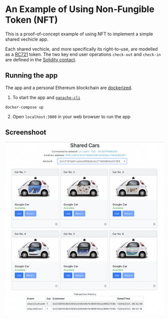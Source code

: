 # An Example of Using Non-Fungible Token (NFT)
This is a proof-of-concept example of using NFT to implement a simple shared vechicle app.  

Each shared vechicle, and more specifically its right-to-use, are modelled as a [RC721](https://docs.openzeppelin.com/contracts/3.x/erc721) token.  The two key end user operations `check-out` and `check-in` are defined in the [Solidity contact](contacts/SharedEv.sol).

## Running the app
The app and a personal Ethereum blockchain are [dockerized](docker-compose.yml).

1. To start the app and [`ganache-cli`](https://github.com/trufflesuite/ganache-cli)
```
docker-compose up
```
2. Open `localhost:3000` in your web browser to run the app

## Screenshoot
![](SharedEV.png)

